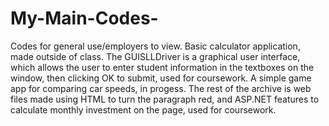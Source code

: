 # My-Main-Codes-
Codes for general use/employers to view.
Basic calculator application, made outside of class.
The GUISLLDriver is a graphical user interface, which allows the user to enter student information in the textboxes on the window, then
clicking OK to submit, used for coursework.
A simple game app for comparing car speeds, in progess.
The rest of the archive is web files made using HTML to turn the paragraph red,  and ASP.NET features to calculate monthly investment on the page, used for coursework.

